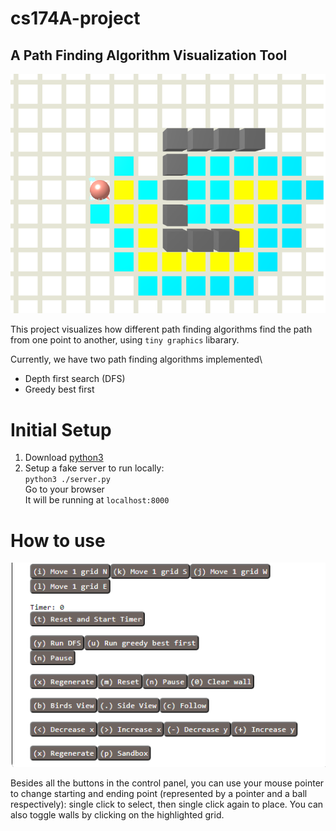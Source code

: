 # cs174A-project
## A Path Finding Algorithm Visualization Tool
![image](./docs/gbf_example.png)


This project visualizes how different path finding algorithms find the path from one point to another, using `tiny graphics` libarary.

Currently, we have two path finding algorithms implemented\
* Depth first search (DFS)
* Greedy best first



# Initial Setup
1. Download [python3](https://www.python.org/downloads/)
2. Setup a fake server to run locally:\
`python3 ./server.py`\
Go to your browser\
It will be running at `localhost:8000`

# How to use 
![image](./docs/control_panel.png)

Besides all the buttons in the control panel, you can use your mouse pointer to change starting and ending point (represented by a pointer and a ball respectively): single click to select, then single click again to place. You can also toggle walls by clicking on the highlighted grid.



